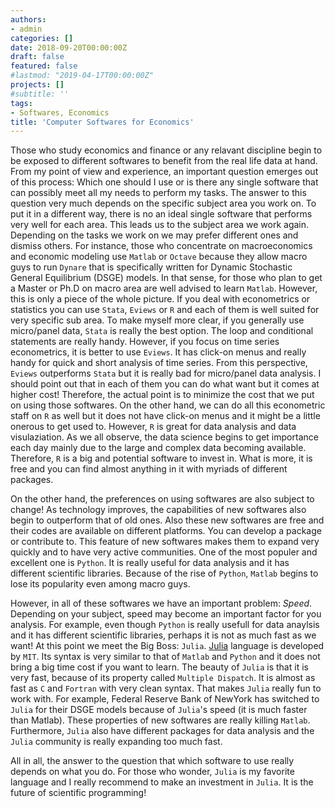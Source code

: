 ```yaml
---
authors:
- admin
categories: []
date: 2018-09-20T00:00:00Z
draft: false
featured: false
#lastmod: "2019-04-17T00:00:00Z"
projects: []
#subtitle: ''
tags:
- Softwares, Economics
title: 'Computer Softwares for Economics'
---
```


Those who study economics and finance or any relavant discipline begin to be exposed to different softwares to benefit from the real life data at hand. From my point of view and experience, an important question emerges out of this process: Which one should I use or is there any single software that can possibly meet all my needs to perform my tasks. The answer to this question very much depends on the specific subject area you work on. To put it in a different way, there is no an ideal single software that performs very well for each area. This leads us to the subject area we work again. Depending on the tasks we work on we may prefer different ones and dismiss others. For instance, those who concentrate on macroeconomics and economic modeling use `Matlab` or `Octave` because they allow macro guys to run `Dynare` that is specifically written for Dynamic Stochastic General Equilibrium (DSGE) models. In that sense, for those who plan to get a Master or Ph.D on macro area are well advised to learn `Matlab`. However, this is only a piece of the whole picture. If you deal with econometrics or statistics you can use `Stata`, `Eviews` or `R` and each of them is well suited for very specific sub area. To make myself more clear, if you generally use micro/panel data, `Stata` is really the best option. The loop and conditional statements are really handy. However, if you focus on time series econometrics, it is better to use `Eviews`. It has click-on menus and really handy for quick and short analysis of time series. From this perspective, `Eviews` outperforms `Stata` but it is really bad for micro/panel data analysis. I should point out that in each of them you can do what want but it comes at higher cost! Therefore, the actual point is to minimize the cost that we put on using those softwares. On the other hand, we can do all this econometric staff on `R` as well but it does not have click-on menus and it might be a little onerous to get used to. However, `R` is great for data analysis and data visulaziation. As we all observe, the data science begins to get importance each day mainly due to the large and complex data becoming available. Therefore, `R` is a big and potential software to invest in. What is more, it is free and you can find almost anything in it with myriads of different packages. 

On the other hand, the preferences on using softwares are also subject to change! As technology improves, the capabilities of new softwares also begin to outperform that of old ones. Also these new softwares are free and their codes are available on different platforms. You can develop a package or contribute to. This feature of new softwares makes them to expand very quickly and to have very active communities. One of the most populer and excellent one is `Python`. It is really useful for data analysis and it has different scientific libraries. Because of the rise of `Python`, `Matlab` begins to lose its popularity even among macro guys. 

However, in all of these softwares we have an important problem: *Speed*. Depending on your subject, speed may become an important factor for you analysis. For example, even though `Python` is really usefull for data anaylsis and it has different scientific libraries, perhaps it is not as much fast as we want! At this point we meet the Big Boss: `Julia`. [Julia](https://julialang.org/) language is developed by `MIT`. Its syntax is very similar to that of `Matlab` and `Python` and it does not bring a big time cost if you want to learn. The beauty of `Julia` is that it is very fast, because of its property called `Multiple Dispatch`. It is almost as fast as `C` and `Fortran` with very clean syntax. That makes `Julia` really fun to work with. For example, Federal Reserve Bank of NewYork has switched to `Julia` for their DSGE models because of `Julia`'s speed (it is much faster than Matlab). These properties of new softwares are really killing `Matlab`. Furthermore, `Julia` also have different packages for data analysis and the `Julia` community is really expanding too much fast. 

All in all, the answer to the question that which software to use really depends on what you do. For those who wonder, `Julia` is my favorite language and I really recommend to make an investment in `Julia`. It is the future of scientific programming!








